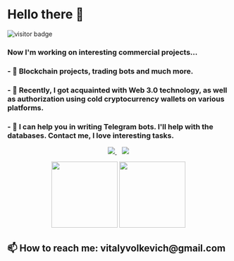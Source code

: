 # Hello there 👋

![visitor badge](https://visitor-badge.laobi.icu/badge?page_id=87798074&left_text=My%20Page%20Visitors)


<H3> Now I'm working on interesting commercial projects...</H3>
<H3> - 🔭 Blockchain projects, trading bots and much more.</H3>
<H3> - 🌱 Recently, I got acquainted with Web 3.0 technology, as well as authorization using cold cryptocurrency wallets on various platforms.</H3>
<H3> - 🤔 I can help you in writing Telegram bots. I'll help with the databases. Contact me, I love interesting tasks.</H3>


<p align="center" dir="auto">
   <a href="https://t.me." rel="nofollow">
  <a href="https://www.linkedin.com/in/vitali-volkevich-000645236/" rel="nofollow">
    <img src="https://camo.githubusercontent.com/a493f6833f99fb3c85788d6d9305e6b7a42b838e5ee5d138fd9a8214a7e77472/68747470733a2f2f696d672e736869656c64732e696f2f62616467652f6c696e6b6564696e2d2532333030373742352e7376673f267374796c653d666f722d7468652d6261646765266c6f676f3d6c696e6b6564696e266c6f676f436f6c6f723d7768697465" data-canonical-src="https://img.shields.io/badge/linkedin-%230077B5.svg?&amp;style=for-the-badge&amp;logo=linkedin&amp;logoColor=white" style="max-width: 100%;">
  </a>&nbsp;&nbsp;
      </a> <b><b><a href="https://www.instagram.com/xx.vitaliy.xx/" rel="nofollow">
    <img src="https://img.shields.io/badge/Instagram-E4405F?style=for-the-badge&logo=instagram&logoColor=white" data-canonical-src="https://img.shields.io/badge/Instagram-E4405F?style=for-the-badge&logo=instagram&logoColor=white">
 </p>
<p align='center'>
   <a href="https://github-readme-stats.vercel.app/api?username=volkevich&show_icons=true&count_private=true">
       <img height=150 src="https://github-readme-stats.vercel.app/api?username=volkevich&show_icons=true&count_private=true"/></a>
   <a href="https://github.com/volkevich/github-readme-stats">
       <img height=150 src="https://github-readme-stats.vercel.app/api/top-langs/?username=volkevich&layout=compact"/></a>
</p>

  <H2>📫 How to reach me: vitalyvolkevich@gmail.com</H2> 
